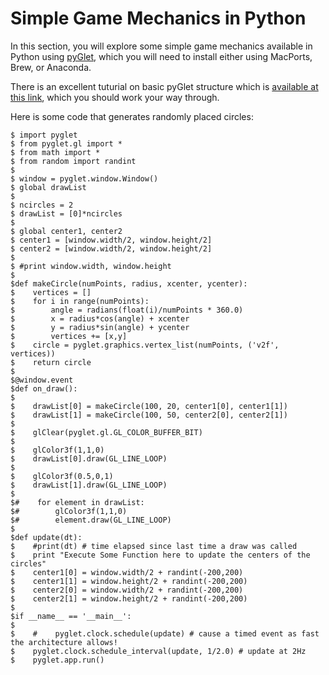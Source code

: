 # Simple Game Mechanics in Python

In this section, you will explore some simple game mechanics available in Python using [pyGlet](https://bitbucket.org/pyglet/pyglet/wiki/Home), which you will need to install either using MacPorts, Brew, or Anaconda.

There is an excellent tuturial on basic pyGlet structure which is [available at this link](http://simeonfranklin.com/talk/pyglet/slides.html#slide-1), which you should work your way through.

Here is some code that generates randomly placed circles:

    $ import pyglet
    $ from pyglet.gl import *
    $ from math import *
    $ from random import randint
    $
    $ window = pyglet.window.Window()
    $ global drawList
    $
    $ ncircles = 2
    $ drawList = [0]*ncircles
    $
    $ global center1, center2
    $ center1 = [window.width/2, window.height/2]
    $ center2 = [window.width/2, window.height/2]
    $
    $ #print window.width, window.height
    $
    $def makeCircle(numPoints, radius, xcenter, ycenter):
    $    vertices = []
    $    for i in range(numPoints):
    $        angle = radians(float(i)/numPoints * 360.0)
    $        x = radius*cos(angle) + xcenter
    $        y = radius*sin(angle) + ycenter
    $        vertices += [x,y]
    $    circle = pyglet.graphics.vertex_list(numPoints, ('v2f', vertices))
    $    return circle
    $
    $@window.event
    $def on_draw():
    $
    $    drawList[0] = makeCircle(100, 20, center1[0], center1[1])
    $    drawList[1] = makeCircle(100, 50, center2[0], center2[1])
    $
    $    glClear(pyglet.gl.GL_COLOR_BUFFER_BIT)
    $
    $    glColor3f(1,1,0)
    $    drawList[0].draw(GL_LINE_LOOP)
    $
    $    glColor3f(0.5,0,1)
    $    drawList[1].draw(GL_LINE_LOOP)
    $
    $#    for element in drawList:
    $#        glColor3f(1,1,0)
    $#        element.draw(GL_LINE_LOOP)
    $
    $def update(dt):
    $    #print(dt) # time elapsed since last time a draw was called
    $    print "Execute Some Function here to update the centers of the circles"
    $    center1[0] = window.width/2 + randint(-200,200)
    $    center1[1] = window.height/2 + randint(-200,200)
    $    center2[0] = window.width/2 + randint(-200,200)
    $    center2[1] = window.height/2 + randint(-200,200)
    $
    $if __name__ == '__main__':
    $
    $    #    pyglet.clock.schedule(update) # cause a timed event as fast the architecture allows!
    $    pyglet.clock.schedule_interval(update, 1/2.0) # update at 2Hz
    $    pyglet.app.run()






